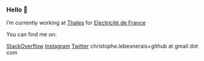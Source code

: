 ### Hello 👋

I’m currently working at [Thales](https://www.thalesgroup.com/) for [Electricité de France](https://www.edf.fr/)

You can find me on:

[StackOverflow](http://stackoverflow.com/users/990193/christophe)
[Instagram](https://www.instagram.com/christophe.lebesnerais/) 
[Twitter](https://twitter.com/christophe_lb)
christophe.lebesnerais+github at gmail dot com

<!--
**lebesnec/lebesnec** is a ✨ _special_ ✨ repository because its `README.md` (this file) appears on your GitHub profile.

Here are some ideas to get you started:

- 🔭 I’m currently working on ...
- 🌱 I’m currently learning ...
- 👯 I’m looking to collaborate on ...
- 🤔 I’m looking for help with ...
- 💬 Ask me about ...
- 📫 How to reach me: ...
- 😄 Pronouns: ...
- ⚡ Fun fact: ...
-->
